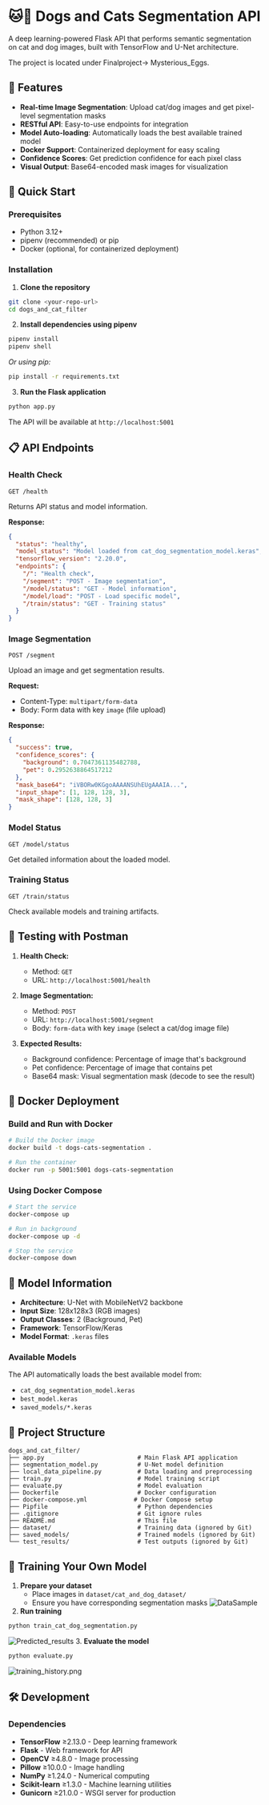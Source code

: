 # 🐱🐶 Dogs and Cats Segmentation API

A deep learning-powered Flask API that performs semantic segmentation on cat and dog images, built with TensorFlow and U-Net architecture.

The project is located under Finalproject-> Mysterious_Eggs.
## 🌟 Features

- **Real-time Image Segmentation**: Upload cat/dog images and get pixel-level segmentation masks
- **RESTful API**: Easy-to-use endpoints for integration
- **Model Auto-loading**: Automatically loads the best available trained model
- **Docker Support**: Containerized deployment for easy scaling
- **Confidence Scores**: Get prediction confidence for each pixel class
- **Visual Output**: Base64-encoded mask images for visualization

## 🚀 Quick Start

### Prerequisites

- Python 3.12+
- pipenv (recommended) or pip
- Docker (optional, for containerized deployment)

### Installation

1. **Clone the repository**
```bash
git clone <your-repo-url>
cd dogs_and_cat_filter
```

2. **Install dependencies using pipenv**
```bash
pipenv install
pipenv shell
```

*Or using pip:*
```bash
pip install -r requirements.txt
```

3. **Run the Flask application**
```bash
python app.py
```

The API will be available at `http://localhost:5001`

## 📋 API Endpoints

### Health Check
```http
GET /health
```
Returns API status and model information.

**Response:**
```json
{
  "status": "healthy",
  "model_status": "Model loaded from cat_dog_segmentation_model.keras",
  "tensorflow_version": "2.20.0",
  "endpoints": {
    "/": "Health check",
    "/segment": "POST - Image segmentation",
    "/model/status": "GET - Model information",
    "/model/load": "POST - Load specific model",
    "/train/status": "GET - Training status"
  }
}
```

### Image Segmentation
```http
POST /segment
```
Upload an image and get segmentation results.

**Request:**
- Content-Type: `multipart/form-data`
- Body: Form data with key `image` (file upload)

**Response:**
```json
{
  "success": true,
  "confidence_scores": {
    "background": 0.7047361135482788,
    "pet": 0.2952638864517212
  },
  "mask_base64": "iVBORw0KGgoAAAANSUhEUgAAAIA...",
  "input_shape": [1, 128, 128, 3],
  "mask_shape": [128, 128, 3]
}
```

### Model Status
```http
GET /model/status
```
Get detailed information about the loaded model.

### Training Status
```http
GET /train/status
```
Check available models and training artifacts.

## 🧪 Testing with Postman

1. **Health Check:**
   - Method: `GET`
   - URL: `http://localhost:5001/health`

2. **Image Segmentation:**
   - Method: `POST`
   - URL: `http://localhost:5001/segment`
   - Body: `form-data` with key `image` (select a cat/dog image file)

3. **Expected Results:**
   - Background confidence: Percentage of image that's background
   - Pet confidence: Percentage of image that contains pet
   - Base64 mask: Visual segmentation mask (decode to see the result)

## 🐳 Docker Deployment

### Build and Run with Docker

```bash
# Build the Docker image
docker build -t dogs-cats-segmentation .

# Run the container
docker run -p 5001:5001 dogs-cats-segmentation
```

### Using Docker Compose

```bash
# Start the service
docker-compose up

# Run in background
docker-compose up -d

# Stop the service
docker-compose down
```


## 🔧 Model Information

- **Architecture**: U-Net with MobileNetV2 backbone
- **Input Size**: 128x128x3 (RGB images)
- **Output Classes**: 2 (Background, Pet)
- **Framework**: TensorFlow/Keras
- **Model Format**: `.keras` files

### Available Models

The API automatically loads the best available model from:
- `cat_dog_segmentation_model.keras`
- `best_model.keras` 
- `saved_models/*.keras`

## 📁 Project Structure

```
dogs_and_cat_filter/
├── app.py                          # Main Flask API application
├── segmentation_model.py           # U-Net model definition
├── local_data_pipeline.py          # Data loading and preprocessing
├── train.py                        # Model training script
├── evaluate.py                     # Model evaluation
├── Dockerfile                      # Docker configuration
├── docker-compose.yml             # Docker Compose setup
├── Pipfile                         # Python dependencies
├── .gitignore                      # Git ignore rules
├── README.md                       # This file
├── dataset/                        # Training data (ignored by Git)
├── saved_models/                   # Trained models (ignored by Git)
└── test_results/                   # Test outputs (ignored by Git)
```

## 🎯 Training Your Own Model

1. **Prepare your dataset**
   - Place images in `dataset/cat_and_dog_dataset/`
   - Ensure you have corresponding segmentation masks
![DataSample](8_final_proj\Mystrious_Eggs\data_samples.png)
2. **Run training**
```bash
python train_cat_dog_segmentation.py
```
![Predicted_results](8_final_proj\Mystrious_Eggs\prediction_results.png)
3. **Evaluate the model**
```bash
python evaluate.py
```
![training_history.png](8_final_proj\Mystrious_Eggs\training_history.png)
## 🛠️ Development

### Dependencies

- **TensorFlow** ≥2.13.0 - Deep learning framework
- **Flask** - Web framework for API
- **OpenCV** ≥4.8.0 - Image processing
- **Pillow** ≥10.0.0 - Image handling
- **NumPy** ≥1.24.0 - Numerical computing
- **Scikit-learn** ≥1.3.0 - Machine learning utilities
- **Gunicorn** ≥21.0.0 - WSGI server for production




